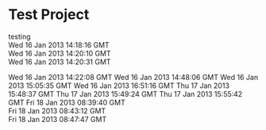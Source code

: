 Test Project
====

testing  
Wed 16 Jan 2013 14:18:16 GMT  
Wed 16 Jan 2013 14:20:10 GMT  
Wed 16 Jan 2013 14:20:31 GMT  

Wed 16 Jan 2013 14:22:08 GMT
Wed 16 Jan 2013 14:48:06 GMT
Wed 16 Jan 2013 15:05:35 GMT
Wed 16 Jan 2013 16:51:16 GMT
Thu 17 Jan 2013 15:48:37 GMT
Thu 17 Jan 2013 15:49:24 GMT
Thu 17 Jan 2013 15:55:42 GMT
Fri 18 Jan 2013 08:39:40 GMT  
Fri 18 Jan 2013 08:43:12 GMT  
Fri 18 Jan 2013 08:47:47 GMT  
